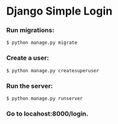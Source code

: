 # Django Simple Login

### Run migrations:

    $ python manage.py migrate

### Create a user:

    $ python manage.py createsuperuser

### Run the server:

    $ python manage.py runserver

### Go to locahost:8000/login.
